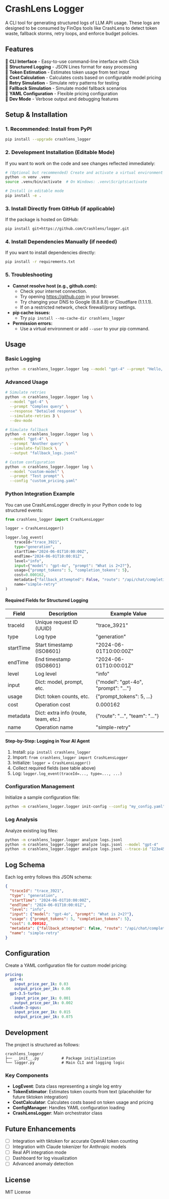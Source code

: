 # CrashLens Logger

A CLI tool for generating structured logs of LLM API usage. These logs are designed to be consumed by FinOps tools like CrashLens to detect token waste, fallback storms, retry loops, and enforce budget policies.

## Features

🔹 **CLI Interface** - Easy-to-use command-line interface with Click  
🔹 **Structured Logging** - JSON Lines format for easy processing  
🔹 **Token Estimation** - Estimates token usage from text input  
🔹 **Cost Calculation** - Calculates costs based on configurable model pricing  
🔹 **Retry Simulation** - Simulate retry patterns for testing  
🔹 **Fallback Simulation** - Simulate model fallback scenarios  
🔹 **YAML Configuration** - Flexible pricing configuration  
🔹 **Dev Mode** - Verbose output and debugging features  

## Setup & Installation

### 1. Recommended: Install from PyPI

```bash
pip install --upgrade crashlens_logger
```

### 2. Development Installation (Editable Mode)
If you want to work on the code and see changes reflected immediately:

```bash
# (Optional but recommended) Create and activate a virtual environment
python -m venv .venv
source .venv/bin/activate  # On Windows: .venv\Scripts\activate

# Install in editable mode
pip install -e .
```

### 3. Install Directly from GitHub (if applicable)
If the package is hosted on GitHub:

```bash
pip install git+https://github.com/Crashlens/logger.git
```

### 4. Install Dependencies Manually (if needed)
If you want to install dependencies directly:

```bash
pip install -r requirements.txt
```

### 5. Troubleshooting
- **Cannot resolve host (e.g., github.com):**
  - Check your internet connection.
  - Try opening https://github.com in your browser.
  - Try changing your DNS to Google (8.8.8.8) or Cloudflare (1.1.1.1).
  - If on a restricted network, check firewall/proxy settings.
- **pip cache issues:**
  - Try `pip install --no-cache-dir crashlens_logger`
- **Permission errors:**
  - Use a virtual environment or add `--user` to your pip command.

## Usage

### Basic Logging

```bash
python -m crashlens_logger.logger log --model "gpt-4" --prompt "Hello, world!" --response "Hi there!"
```

### Advanced Usage

```bash
# Simulate retries
python -m crashlens_logger.logger log \
  --model "gpt-4" \
  --prompt "Complex query" \
  --response "Detailed response" \
  --simulate-retries 3 \
  --dev-mode

# Simulate fallback
python -m crashlens_logger.logger log \
  --model "gpt-4" \
  --prompt "Another query" \
  --simulate-fallback \
  --output "fallback_logs.jsonl"

# Custom configuration
python -m crashlens_logger.logger log \
  --model "custom-model" \
  --prompt "Test prompt" \
  --config "custom_pricing.yaml"
```

### Python Integration Example

You can use CrashLensLogger directly in your Python code to log structured events:

```python
from crashlens_logger import CrashLensLogger

logger = CrashLensLogger()

logger.log_event(
    traceId="trace_3921",
    type="generation",
    startTime="2024-06-01T10:00:00Z",
    endTime="2024-06-01T10:00:01Z",
    level="info",
    input={"model": "gpt-4o", "prompt": "What is 2+2?"},
    usage={"prompt_tokens": 5, "completion_tokens": 5},
    cost=0.000162,
    metadata={"fallback_attempted": False, "route": "/api/chat/completions", "team": "engineering"},
    name="simple-retry"
)
```

#### Required Fields for Structured Logging

| Field      | Description                                  | Example Value                        |
|------------|----------------------------------------------|--------------------------------------|
| traceId    | Unique request ID (UUID)                     | "trace_3921"                         |
| type       | Log type                                     | "generation"                         |
| startTime  | Start timestamp (ISO8601)                    | "2024-06-01T10:00:00Z"               |
| endTime    | End timestamp (ISO8601)                      | "2024-06-01T10:00:01Z"               |
| level      | Log level                                    | "info"                               |
| input      | Dict: model, prompt, etc.                    | {"model": "gpt-4o", "prompt": "..."} |
| usage      | Dict: token counts, etc.                     | {"prompt_tokens": 5, ...}            |
| cost       | Operation cost                               | 0.000162                             |
| metadata   | Dict: extra info (route, team, etc.)         | {"route": "...", "team": "..."}      |
| name       | Operation name                               | "simple-retry"                       |

#### Step-by-Step: Logging in Your AI Agent

1. Install: `pip install crashlens_logger`
2. Import: `from crashlens_logger import CrashLensLogger`
3. Initialize: `logger = CrashLensLogger()`
4. Collect required fields (see table above)
5. Log: `logger.log_event(traceId=..., type=..., ...)`

### Configuration Management

Initialize a sample configuration file:
```bash
python -m crashlens_logger.logger init-config --config "my_config.yaml"
```

### Log Analysis

Analyze existing log files:
```bash
python -m crashlens_logger.logger analyze logs.jsonl
python -m crashlens_logger.logger analyze logs.jsonl --model "gpt-4"
python -m crashlens_logger.logger analyze logs.jsonl --trace-id "123e4567-e89b-12d3-a456-426614174000"
```

## Log Schema

Each log entry follows this JSON schema:

```json
{
  "traceId": "trace_3921",
  "type": "generation",
  "startTime": "2024-06-01T10:00:00Z",
  "endTime": "2024-06-01T10:00:01Z",
  "level": "info",
  "input": {"model": "gpt-4o", "prompt": "What is 2+2?"},
  "usage": {"prompt_tokens": 5, "completion_tokens": 5},
  "cost": 0.000162,
  "metadata": {"fallback_attempted": false, "route": "/api/chat/completions", "team": "engineering"},
  "name": "simple-retry"
}
```

## Configuration

Create a YAML configuration file for custom model pricing:

```yaml
pricing:
  gpt-4:
    input_price_per_1k: 0.03
    output_price_per_1k: 0.06
  gpt-3.5-turbo:
    input_price_per_1k: 0.001
    output_price_per_1k: 0.002
  claude-3-opus:
    input_price_per_1k: 0.015
    output_price_per_1k: 0.075
```

## Development

The project is structured as follows:

```
crashlens_logger/
├── __init__.py          # Package initialization
└── logger.py            # Main CLI and logging logic
```

### Key Components

- **LogEvent**: Data class representing a single log entry
- **TokenEstimator**: Estimates token counts from text (placeholder for future tiktoken integration)
- **CostCalculator**: Calculates costs based on token usage and pricing
- **ConfigManager**: Handles YAML configuration loading
- **CrashLensLogger**: Main orchestrator class

## Future Enhancements

- [ ] Integration with tiktoken for accurate OpenAI token counting
- [ ] Integration with Claude tokenizer for Anthropic models
- [ ] Real API integration mode
- [ ] Dashboard for log visualization
- [ ] Advanced anomaly detection

## License

MIT License
